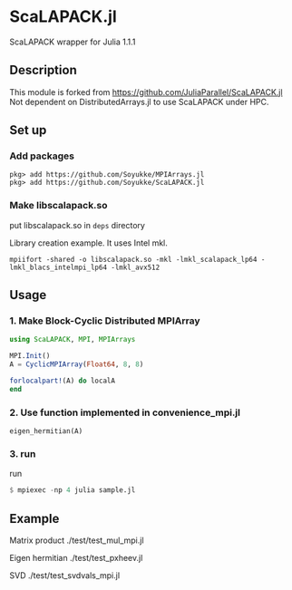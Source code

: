 # ScaLAPACK.jl

ScaLAPACK wrapper for Julia 1.1.1

## Description

This module is forked from <https://github.com/JuliaParallel/ScaLAPACK.jl>
Not dependent on DistributedArrays.jl to use ScaLAPACK under HPC.



## Set up

### Add packages

```
pkg> add https://github.com/Soyukke/MPIArrays.jl
pkg> add https://github.com/Soyukke/ScaLAPACK.jl
```

### Make libscalapack.so

put libscalapack.so in `deps` directory

Library creation example. It uses Intel mkl.
```
mpiifort -shared -o libscalapack.so -mkl -lmkl_scalapack_lp64 -lmkl_blacs_intelmpi_lp64 -lmkl_avx512
```



## Usage

### 1. Make Block-Cyclic Distributed MPIArray

```julia
using ScaLAPACK, MPI, MPIArrays

MPI.Init()
A = CyclicMPIArray(Float64, 8, 8)

forlocalpart!(A) do localA
end
```

### 2. Use function implemented in convenience_mpi.jl

```
eigen_hermitian(A)
```

### 3. run

run
```julia
$ mpiexec -np 4 julia sample.jl
```




## Example

Matrix product
./test/test_mul_mpi.jl

Eigen hermitian
./test/test_pxheev.jl

SVD
./test/test_svdvals_mpi.jl
